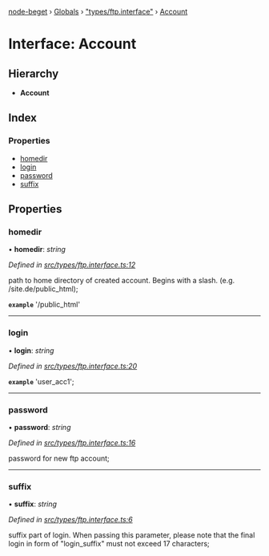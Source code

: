 [node-beget](../README.md) › [Globals](../globals.md) › ["types/ftp.interface"](../modules/_types_ftp_interface_.md) › [Account](_types_ftp_interface_.account.md)

# Interface: Account

## Hierarchy

* **Account**

## Index

### Properties

* [homedir](_types_ftp_interface_.account.md#homedir)
* [login](_types_ftp_interface_.account.md#login)
* [password](_types_ftp_interface_.account.md#password)
* [suffix](_types_ftp_interface_.account.md#suffix)

## Properties

###  homedir

• **homedir**: *string*

*Defined in [src/types/ftp.interface.ts:12](https://github.com/olehcambel/node-beget/blob/f128411/src/types/ftp.interface.ts#L12)*

path to home directory of created account.
Begins with a slash. (e.g. /site.de/public_html);

**`example`** '/public_html'

___

###  login

• **login**: *string*

*Defined in [src/types/ftp.interface.ts:20](https://github.com/olehcambel/node-beget/blob/f128411/src/types/ftp.interface.ts#L20)*

**`example`** 'user_acc1';

___

###  password

• **password**: *string*

*Defined in [src/types/ftp.interface.ts:16](https://github.com/olehcambel/node-beget/blob/f128411/src/types/ftp.interface.ts#L16)*

password for new ftp account;

___

###  suffix

• **suffix**: *string*

*Defined in [src/types/ftp.interface.ts:6](https://github.com/olehcambel/node-beget/blob/f128411/src/types/ftp.interface.ts#L6)*

suffix part of login. When passing this parameter, please note
that the final login in form of "login_suffix" must not exceed 17 characters;
